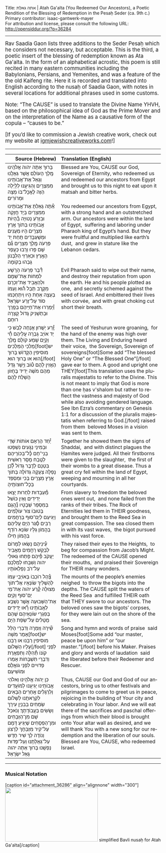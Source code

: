 <html>
<head></head>
<body>
Title: אתה גאלת | Atah Ga'alta (You Redeemed Our Ancestors), a Poetic Rendition of the Blessing of Redemption in the Pesaḥ Seder (ca. 9th c.)<br />
Primary contributor: isaac-gantwerk-mayer<br />
For attribution and license, please consult the following URL: <a href="http://opensiddur.org/?p=36284">http://opensiddur.org/?p=36284</a>
<p />
<hr />

<div class="english" lang="en" style="font-size: 1.2em;">
Rav Saadia Gaon lists three additions to the Seder Pesaḥ which he considers not necessary, but acceptable. This is the third, a poetic insert of the blessing of redemption known as Ata Ga'alta. In the form of an alphabetical acrostic, this poem is still recited in many eastern communities including the Babylonians, Persians, and Yemenites, and was a feature of the the old Kaifeng rite. Here it is recorded and translated into English according to the nusaḥ of Saadia Gaon, with notes in several locations for additional phrases used in some customs.

Note: “The CAUSE” is used to translate the Divine Name YHVH, based on the philosophical idea of God as the Prime Mover and on the interpretation of the Name as a causative form of the copula – “causes to be.”

[If you’d like to commission a Jewish creative work, check out my website at <a href="http://igmjewishcreativeworks.com">igmjewishcreativeworks.com</a>!]
</div>

<hr />

<table style="margin-left: auto;margin-right: auto;" class="draggable">
<thead><tr><th id="x" style="text-align: right;">Source (Hebrew)</th><th style="text-align: left;">Translation (English)</th></tr></thead>
<tbody>
<tr><td style="vertical-align:top;">
<div class="liturgy" lang="he">
בָּרוּךְ אַתָּה 
יהוה אֱלֹהֵֽינוּ 
מֶֽלֶךְ הָעוֹלָם 
אֲשֶׁר גְּאָלָֽנוּ 
וְגָאַל אֶת־אֲבוֹתֵֽינוּ מִמִּצְרַֽיִם 
וְהִגִּיעָֽנוּ לַלַּֽיְלָה הַזֶּה 
לֶאֱכׇל־בּוֹ מַצָּה וּמְרוֹרִים׃
</span></div></td>
 
<td style="vertical-align:top;">
<div class="english" lang="en">
Blessed are You, 
CAUSE our God, 
Sovereign of Eternity, 
who redeemed us 
and redeemed our ancestors from Egypt 
and brought us to this night 
to eat upon it matsah and bitter herbs.
</div></td></tr>


<tr><td style="vertical-align:top;">
<div class="liturgy" lang="he">
<span class="acrostic">אַ֯</span>תָּה גָאַלְתָּ אֶת־אֲבוֹתֵֽינוּ מִמִּצְרַיִם
בְּיָד חֲזָקָה וּבִזְרֹֽעַ נְטוּיָה
<span class="acrostic">בִּ֯</span>הְיוֹת אֲבוֹתֵֽינוּ בְּתוֹךְ אֶֽרֶץ מִצְרַֽיִם
הָיוּ מְעֻנִּים וּמְשֻׁעְבָּדִים תַּֽחַת יַד פַּרְעֹה מֶֽלֶךְ מִצְרַֽיִם
<span class="acrostic">גַּ֯</span>ם שָׁם פָּרוּ וְרָבוּ כַּעֲפַר הָאָֽרֶץ
וּכְאַרְזֵי הַלְּבָנוֹן גָּבְהוּ בְקוֹמָה
</span></div></td>
 
<td style="vertical-align:top;">
<div class="english" lang="en">
You redeemed our ancestors from Egypt,<span class="acrostic">&nbsp;</span>
with a strong hand and an outstretched arm.
Our ancestors were within the land of Egypt,<span class="acrostic">&nbsp;</span>
suffering and laboring under Pharaoh king of Egypt’s hand.
But they were fruitful and multiplied like earth’s dust,<span class="acrostic">&nbsp;</span>
and grew in stature like the Lebanon cedars.
</div></td></tr>


<tr><td style="vertical-align:top;">
<div class="liturgy" lang="he">
<span class="acrostic">דִּ֯</span>בֶּר פַּרְעֹה הָרָשָׁע לִמְחוֹת אֶת־שְׁמָם
וּלְהַאֲבִיד אֶת־זִכְרָם מִקֶּֽרֶב תֵּבֵל
<span class="acrostic">ה֯</span>וּא וְעַמּוֹ בְעֵצָה אַחַת הָיוּ
וַיִתְחַכְּמוּ סוֹד עַל־זֶרַע יִשְׂרָאֵל
<span class="acrostic">וַ֯</span>יְמָרְרוּ אֶת־חַיֵּיהֶם בְּפָֽרֶךְ
וּבְתַשְׁנִיק גָּדוֹל קָצְרָה רוּחָם
</span></div></td>
 
<td style="vertical-align:top;">
<div class="english" lang="en">
Evil Pharaoh said to wipe out their name,<span class="acrostic">&nbsp;</span>
and destroy their reputation from upon the earth.
He and his people plotted as one,<span class="acrostic">&nbsp;</span>
and secretly schemed against the seed of Israel.
And embittered their lives with corvée,<span class="acrostic">&nbsp;</span>
and with great choking cut short their breath.
</div></td></tr>


<tr><td style="vertical-align:top;">
<div class="liturgy" lang="he">
<span class="acrostic">זֶֽ֯</span>רַע יְשֻׁרוּן אֲנָחָה לָבַשׁ
כִּי יַד אוֹיֵב גָּבְרָה עֲלֵיהֶם
<span class="acrostic">חַ֯</span>י וְקַיָּם שָׁמַע קוֹלָם
מֶֽלֶך מַלְכֵי הַמְּלָכִים[foot]יש מוסיפין הַקָּדוֹשׁ בָּרוּךְ הוּא או בָּרוּךְ הוּא[/foot] הֶאֱזִין לָהֶם
<span class="acrostic">ט֯</span>וֹב וְיָשָׁר גָּדַּל מֵהֶם
מֹשֶׁה יְדִיד בֶּחָזוֹן הֻשְׁלַח לָהֶם
</span></div></td>
 
<td style="vertical-align:top;">
<div class="english" lang="en">
The seed of Yeshurun wore groaning,<span class="acrostic">&nbsp;</span>
for the hand of the enemy was high over them.
The Living and Enduring heard their voice,<span class="acrostic">&nbsp;</span>
the Sovereign, Sovereign of sovereigns[foot]Some add “The blessed Holy One” or “The Blessed One”[/foot] gave ear to them.
A good and upright one THEY[foot]This translation uses the pluralis majestatis to refer to the Divine. This is not meant to imply that God is more than one ḥas v'shalom but rather to reflect the vastness and majesty of God while also avoiding gendered language. See Ibn Ezra’s commentary on Genesis 1:1 for a discussion of the pluralis majestatis when referring to God.[/foot] raised from them<span class="acrostic">&nbsp;</span>
beloved Moses in a vision was sent to them.
</div></td></tr>


<tr><td style="vertical-align:top;">
<div class="liturgy" lang="he">
<span class="acrostic">יַ֯</span>חַד הֶרְאָם אוֹתוֹת שַׁדַּי
וּבְמִינֵי נְגָעִים נִשְׁפְּטוּ בְנֵי־חָם
<span class="acrostic">כׇּ֯</span>ל־בְּכוֹרֵֽיהֶם לַטֶּֽבַח מָסָר
רֵאשִׁית בִּטְנָם לְדֶֽבֶר גָּדוֹל
<span class="acrostic">לָ֯</span>כֵן נָפְלָה צְעָקָה גְּדוֹלָה בְּתוֹךְ אֶֽרֶץ מִצְרַֽיִם
בְּכִי וּמִסְפֵּד בְּכׇל־חוּצוֹתֶֽיהָ
</span></div></td>
 
<td style="vertical-align:top;">
<div class="english" lang="en">
Together he showed them the signs of Shaddai,<span class="acrostic">&nbsp;</span>
and with distinct plagues the Ḥamites were judged.
All their firstborns were given to the slaughter,<span class="acrostic">&nbsp;</span>
the first of their wombs to a great disease.
Thus a great cry fell within the land of Egypt,<span class="acrostic">&nbsp;</span>
weeping and mourning in all her courtyards.
</div></td></tr>


<tr><td style="vertical-align:top;">
<div class="liturgy" lang="he">
<span class="acrostic">מֵ֯</span>עַבְדוּת לְחֵרוּת יָצְאוּ יְדִידִים
וְאֵין כּוֹשׁל בְּמִסְפַּר שְׁבָטָיו
<span class="acrostic">נָ֯</span>הֲגָם בְּטוּבוֹ צוּר עוֹלָמִים
וַיַּגִּיעֵם לְיַם־סוּף בְּרַחֲמִים רַבִּים
<span class="acrostic">סָ֯</span>גַר הַיָּם עֲלֵיהֶם בַּהֲמוֹן גַּלָּיו
שׂוֹנֵא רוֹדֵף בַּהֲמוֹן חֵילוֹ
</span></div></td>
 
<td style="vertical-align:top;">
<div class="english" lang="en">
From slavery to freedom the beloved ones went out,<span class="acrostic">&nbsp;</span>
 and none failed from the ranks of their tribes.
The Rock of Eternities led them in THEIR goodness,<span class="acrostic">&nbsp;</span>
and brought them to the Reed Sea in great compassion.  
The sea closed them in with its vast waves,<span class="acrostic">&nbsp;</span>
the bigot pursued with his vast force.
</div></td></tr>


<tr><td style="vertical-align:top;">
<div class="liturgy" lang="he">
<span class="acrostic">עֵ֯</span>ינֵיהֶם נָשְׂאוּ לַמָּרוֹם
לְבַקֵּשׁ רַחֲמִים מֵאֲבִיר יַעֲקֹב
<span class="acrostic">פִּֽ֯</span>יהֶם פָּתְחוּ גְאוּלֵי יהוה
וְשִׁבְּחוּ לְמַלְכָּם עַל־רֹב נִפְלְאוֹתָיו
</span></div></td>
 
<td style="vertical-align:top;">
<div class="english" lang="en">
They raised their eyes to the Heights,<span class="acrostic">&nbsp;</span>
to beg for compassion from Jacob’s Might.
The redeemed of the CAUSE opened their mouths,<span class="acrostic">&nbsp;</span>
and praised their Sovereign for THEIR many wonders.
</div></td></tr>


<tr><td style="vertical-align:top;">
<div class="liturgy" lang="he">
<span class="acrostic">צָ֯</span>הַל רוֹכְבוֹ בְּאוֹיְבֵי עַמּוֹ
לְהַשְׁלִיךְ שׂוֹנְאָיו אֶל־תּוֹךְ מְצוּלָה
<span class="acrostic">קָ֯</span>רַע יהוה אֶת־מֵי יַם־סוּף
וְקִיֵּם אֶת־הַשְּׁבוּעָה אֲשֶׁר נִשְׁבַּע לַאֲבוֹתֵֽינוּ
<span class="acrostic">רָ֯</span>אוּ יְדִידִים בְּפִגְרֵי שׂוֹנְאֵיהֶם
שֶׁהֵם מֻטָּלִים עַל־שְׂפַת הַיָּם
</span></div></td>
 
<td style="vertical-align:top;">
<div class="english" lang="en">
The mounts of the people’s enemies neighed<span class="acrostic">&nbsp;</span>
to throw the bigots into the depths. 
The CAUSE split the waters of the Reed Sea<span class="acrostic">&nbsp;</span>
and fulfilled THEIR oath that THEY swore to our ancestors.
The beloved ones saw the bigots’ corpses,<span class="acrostic">&nbsp;</span>
for they were lain out on the shore of the sea.
</div></td></tr>


<tr><td style="vertical-align:top;">
<div class="liturgy" lang="he">
<span class="acrostic">שִׁ֯</span>ירָה וְזִמְרָה וְדִבְרֵי הַלֵּל
אָמַר מֹשֶׁה[foot]יש מוסיפין רַבֵּנוּ או רַבֵּנוּ עָלָיו הַשָּׁלוֹם[/foot] לִפְנֵי קוֹנוֹ
<span class="acrostic">תְּ֯</span>הִלָּה וְתִפְאֶֽרֶת וְדִבְרֵי תִשְׁבָּחוֹת
אָמְרוּ פְדוּיִים לִפְנֵי גוֹאֲלָם וּמוֹשִׁיעָם
</span></div></td>
 
<td style="vertical-align:top;">
<div class="english" lang="en">
Song and hymn and words of praise<span class="acrostic">&nbsp;</span>
said Moses[foot]Some add “our master, peace be upon him” or “our master.”[/foot] before his Maker.
Praises and glory and words of laudation<span class="acrostic">&nbsp;</span>
said the liberated before their Redeemer and Rescuer.
</div></td></tr>


<tr><td style="vertical-align:top;">
<div class="liturgy" lang="he">
כֵּן יְהוה אֱלֹהֵֽינוּ וֵאלֹהֵי אֲבוֹתֵֽינוּ 
יַגִּיעֵֽנוּ לְמוֹעֲדִים וְלִרְגָלִים אֲחֵרִים 
הַבָּאִים לִקְרָאתֵֽנוּ לְשָׁלוֹם 
שְׂמֵחִים בְּבִנְיַן עִירָךְ 
וְשָׂשִׂים בַּעֲבוֹדָתָךְ׃ 
וְנֹאכַל שָׁם מִן־הַזְּבָחִים וּמִן־הַפְּסָחִים 
שֶׁיַּגִּיעַ דָּמָם עַל־קִיר מִזְבַּחָךְ לְרָצוֹן 
וְנוֹדֶה לָךְ שִׁיר חָדָש עַל־גְּאֻלָּתֵֽנוּ 
וְעַל־פְּדוּת נַפְשֵֽׁנוּ׃
בָּרוּךְ אַתָּה יהוה גָּאַל יִשְׂרָאֵל׃
</span></div></td>
 
<td style="vertical-align:top;">
<div class="english" lang="en">
Thus, CAUSE our God and God of our ancestors, 
bring us to other festivals and pilgrimages 
to come to greet us in peace, 
rejoicing in the building of Your city 
and celebrating in Your labor. 
And we will eat there of the sacrifices and paschal offerings 
from which their blood is brought onto Your altar wall as desired, 
and we will thank You with a new song for our redemption 
and the liberation of our souls.
Blessed are You, CAUSE, who redeemed Israel.
</div></td></tr>
</tbody></table>

<hr />

<!--

<h3>Source(s)</h3>
-->

<h3>Musical Notation</h3>

[caption id="attachment_36286" align="alignnone" width="300"]<a href="https://opensiddur.org/wp-content/uploads/2021/03/simplified-Bavli-nusaḥ-for-Atah-Gaalta.png" rel="lightbox"><img src="https://opensiddur.org/wp-content/uploads/2021/03/simplified-Bavli-nusaḥ-for-Atah-Gaalta-300x174.png" alt="" width="300" height="174" class="size-medium wp-image-36286" /></a> simplified Bavli nusaḥ for Atah Ga'alta[/caption]

&nbsp;
</body>
</html>